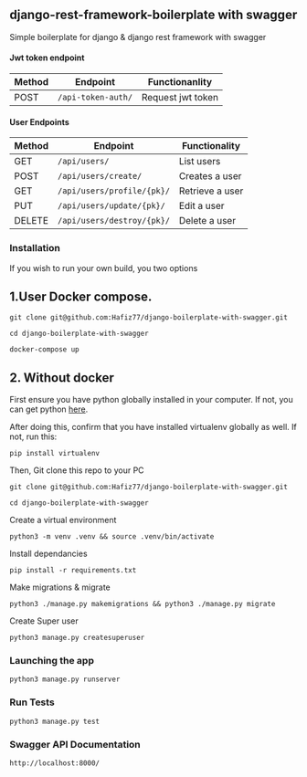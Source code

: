 ## django-rest-framework-boilerplate with swagger
Simple boilerplate for django & django rest framework with swagger

#### Jwt token endpoint
Method | Endpoint | Functionanlity
--- | --- | ---
POST | `/api-token-auth/` | Request jwt token

#### User Endpoints

Method | Endpoint | Functionality
--- | --- | ---
GET | `/api/users/` | List users
POST | `/api/users/create/` | Creates a user
GET | `/api/users/profile/{pk}/` | Retrieve a user
PUT | `/api/users/update/{pk}/` | Edit a user
DELETE | `/api/users/destroy/{pk}/` | Delete a user


### Installation 
If you wish to run your own build, you two options

## 1.User Docker compose.
    
`git clone git@github.com:Hafiz77/django-boilerplate-with-swagger.git`
    
`cd django-boilerplate-with-swagger`

`docker-compose up`

## 2. Without docker

First ensure you have python globally installed in your computer. If not, you can get python [here](python.org).

After doing this, confirm that you have installed virtualenv globally as well. If not, run this:

`pip install virtualenv`

Then, Git clone this repo to your PC

`git clone git@github.com:Hafiz77/django-boilerplate-with-swagger.git`


`cd django-boilerplate-with-swagger`

Create a virtual environment

`python3 -m venv .venv && source .venv/bin/activate`


Install dependancies

`pip install -r requirements.txt`

Make migrations & migrate

`python3 ./manage.py makemigrations && python3 ./manage.py migrate`

Create Super user

`python3 manage.py createsuperuser`

### Launching the app
`python3 manage.py runserver`

### Run Tests
`python3 manage.py test`

### Swagger API Documentation

`http://localhost:8000/`